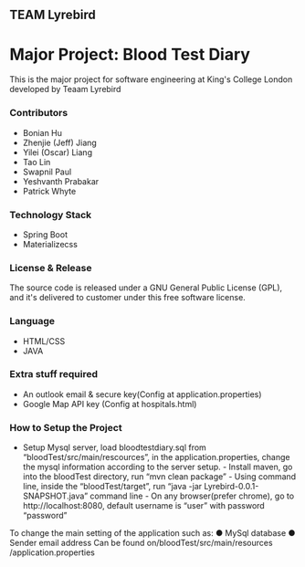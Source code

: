 ## TEAM Lyrebird 
# Major Project: Blood Test Diary
This is the major project for software engineering at King's College London developed by Teaam Lyrebird


### Contributors
- Bonian Hu 
- Zhenjie (Jeff) Jiang
- Yilei (Oscar) Liang 
- Tao Lin
- Swapnil Paul
- Yeshvanth Prabakar 
- Patrick Whyte

### Technology Stack
- Spring Boot
- Materializecss

### License & Release
The source code is released under a GNU General Public License (GPL), and it's delivered to customer under this free software license.

### Language
- HTML/CSS
- JAVA

### Extra stuff required
- An outlook email & secure key(Config at application.properties)
- Google Map API key (Config at hospitals.html)
### How to Setup the Project 
 
- Setup Mysql server, load bloodtestdiary.sql from “bloodTest/src/main/rescources”, in the application.properties, change the mysql information according to the server setup. - Install maven, go into the bloodTest directory, run “mvn clean package” - Using command line, inside the “bloodTest/target”, run “java -jar Lyrebird-0.0.1-SNAPSHOT.java” command line - On any browser(prefer chrome), go to ​http://localhost:8080​, default username is “user” with password “password” 
 
To change the main setting of the application such as: ● MySql database  ● Sender email address Can be found on ​/​bloodTest​/​src​/​main​/​resources​/application.properties
